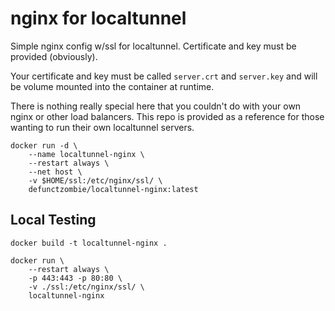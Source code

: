 # nginx for localtunnel

Simple nginx config w/ssl for localtunnel. Certificate and key must be provided (obviously).

Your certificate and key must be called `server.crt` and `server.key` and will be volume mounted into the container at runtime.

There is nothing really special here that you couldn't do with your own nginx or other load balancers. This repo is provided as a reference for those wanting to run their own localtunnel servers.

```
docker run -d \
    --name localtunnel-nginx \
    --restart always \
    --net host \
    -v $HOME/ssl:/etc/nginx/ssl/ \
    defunctzombie/localtunnel-nginx:latest
```

## Local Testing

```
docker build -t localtunnel-nginx .
```

```
docker run \
    --restart always \
    -p 443:443 -p 80:80 \
    -v ./ssl:/etc/nginx/ssl/ \
    localtunnel-nginx
```
